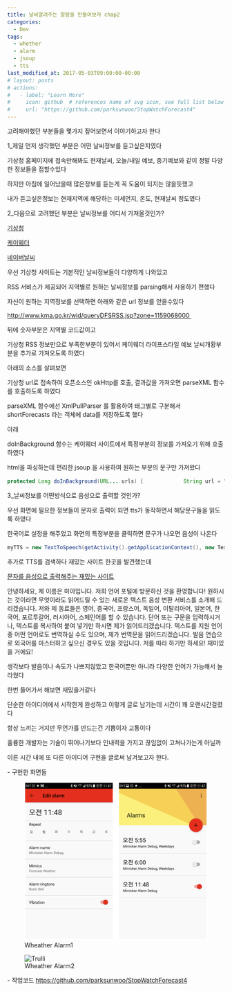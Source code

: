 ```yaml
---
title: 날씨알려주는 알람을 만들어보자 chap2
categories:
  - Dev
tags:
  - whether
  - alarm
  - jsoup
  - tts
last_modified_at: 2017-05-03T09:00:00-00:00
# layout: posts
# actions:
#   - label: "Learn More"
#     icon: github  # references name of svg icon, see full list below
#     url: "https://github.com/parksunwoo/StopWatchForecast4"
---
```


고려해야했던 부분들을 몇가지 짚어보면서 이야기하고자 한다

1\_제일 먼저 생각했던 부분은 어떤 날씨정보를 듣고싶은지였다

기상청 홈페이지에 접속만해봐도 현재날씨, 오늘/내일 예보, 중기예보와 같이 정말 다양한 정보들을 접할수있다

하지만 아침에 일어났을때 많은정보를 듣는게 꼭 도움이 되지는 않을듯했고

내가 듣고싶은정보는 현재지역에 해당하는 미세먼지, 온도, 현재날씨 정도였다

2\_다음으로 고려했던 부분은 날씨정보를 어디서 가져올것인가?

[기상청](http://www.kma.go.kr/weather/main.jsp)

[케이웨더](http://www.kweather.co.kr/main/main.html)

[네이버날씨](https://m.weather.naver.com/m/main.nhn)

우선 기상청 사이트는 기본적인 날씨정보들이 다양하게 나와있고

RSS 서비스가 제공되어 지역별로 원하는 날씨정보를 parsing해서 사용하기 편했다

자신이 원하는 지역정보를 선택하면 아래와 같은 url 정보를 얻을수있다

http://www.kma.go.kr/wid/queryDFSRSS.jsp?zone=1159068000 

뒤에 숫자부분은 지역별 코드값이고

기상청 RSS 정보만으로 부족한부분이 있어서 케이웨더 라이프스타일 예보 날씨개황부분을 추가로 가져오도록 하였다

아래의 소스를 살펴보면

기상청 url로 접속하여 오픈소스인 okHttp를 호출, 결과값을 가져오면 parseXML 함수를 호출하도록 하였다

parseXML 함수에선 XmlPullParser 를 활용하여 태그별로 구분해서 shortForecasts 라는 객체에 data를 저장하도록 했다

아래

doInBackground 함수는 케이웨더 사이트에서 특정부분의 정보를 가져오기 위해 호출하였다

html을 파싱하는데 편리한 jsoup 을 사용하여 원하는 부분의 문구만 가져왔다

```java
protected Long doInBackground(URL... urls) {             String url = "http://www.kma.go.kr/wid/queryDFSRSS.jsp?zone=4119071000";             OkHttpClient client = new OkHttpClient();             Request req = new Request.Builder().url(url).build();             Response res = null;              try {                 res = client.newCall(req).execute();                 parseXML(res.body().string());              } catch (IOException e) {                 e.printStackTrace();             }             return null;         }          protected Long doInBackground(URL... params) {              try {                 org.jsoup.nodes.Document doc = Jsoup.connect(url).get();                 forecastKor = doc.select(".lifestyle_condition_content").html();                 int idx = forecastKor.indexOf("<br />");                 forecastKor = forecastKor.substring(0, idx - 1);              } catch (IOException e) {                 e.printStackTrace();             }             return null;         } 
```

3\_날씨정보를 어떤방식으로 음성으로 출력할 것인가?

우선 화면에 필요한 정보들이 문자로 출력이 되면 tts가 동작하면서 해당문구들을 읽도록 하였다

한국어로 설정을 해주었고 화면의 특정부분을 클릭하면 문구가 나오면 음성이 나온다

```java
myTTS = new TextToSpeech(getActivity().getApplicationContext(), new TextToSpeech.OnInitListener() {             @Override             public void onInit(int status) {                 if (status != TextToSpeech.ERROR) {                     myTTS.setLanguage(Locale.KOREAN);                 }             }         });          myTTS = new TextToSpeech(getActivity().getApplicationContext(), new TextToSpeech.OnInitListener() {             @Override             public void onInit(int status) {                 if (status != TextToSpeech.ERROR) {                     myTTS.setLanguage(Locale.KOREAN);                 }             }         }); 
```

추가로 TTS를 검색하다 재밌는 사이트 한곳을 발견했는데

[문자를 음성으로 출력해주는 재밌는 사이트](http://text-to-speech.imtranslator.net/speech.asp?dir=ko)

안녕하세요, 제 이름은 미아입니다. 저희 언어 포털에 방문하신 것을 환영합니다! 원하시는 것이라면 무엇이라도 읽어드릴 수 있는 새로운 텍스트 음성 변환 서비스를 소개해 드리겠습니다. 저와 제 동료들은 영어, 중국어, 프랑스어, 독일어, 이탈리아어, 일본어, 한국어, 포르투갈어, 러시아어, 스페인어를 할 수 있습니다. 단어 또는 구문을 입력하시거나, 텍스트를 복사하여 붙여 넣기만 하시면 제가 읽어드리겠습니다. 텍스트를 지원 언어 중 어떤 언어로도 번역하실 수도 있으며, 제가 번역문을 읽어드리겠습니다. 발음 연습으로 외국어를 마스터하고 싶으신 경우도 있을 것입니다. 저를 따라 하기만 하세요! 재미있을 거에요!

생각보다 발음이나 속도가 나쁘지않았고 한국어뿐만 아니라 다양한 언어가 가능해서 놀라웠다

한번 들어가서 해보면 재밌을거같다

단순한 아이디어에서 시작한게 완성하고 이렇게 글로 남기는데 시간이 꽤 오랜시간걸렸다

항상 느끼는 거지만 무언가를 만드는건 기쁨이자 고통이다

훌륭한 개발자는 기술이 뛰어나기보다 인내력을 가지고 끊임없이 고쳐나가는게 아닐까 

이른 시간 내에 또 다른 아이디어 구현을 글로써 남겨보고자 한다.

\- 구현한 화면들
<figure>
  <img src="/assets/images/mimicekr1.png" alt="Trulli" style="width:900, height:800">
  <figcaption>Wheather Alarm1</figcaption>
</figure>

<figure>
  <img src="/assets/images/mimicekr2.png" alt="Trulli" style="width:900, height:800">
  <figcaption>Wheather Alarm2</figcaption>
</figure>

\- 작업코드
https://github.com/parksunwoo/StopWatchForecast4
